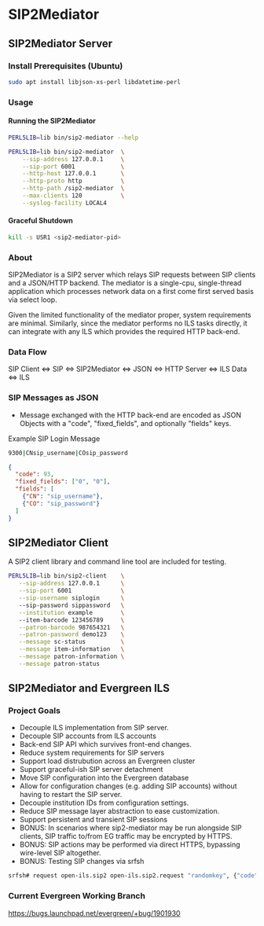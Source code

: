 # SIP2Mediator

## SIP2Mediator Server

### Install Prerequisites (Ubuntu)

```sh
sudo apt install libjson-xs-perl libdatetime-perl
```

### Usage

#### Running the SIP2Mediator

```sh
PERL5LIB=lib bin/sip2-mediator --help

PERL5LIB=lib bin/sip2-mediator  \
    --sip-address 127.0.0.1     \
    --sip-port 6001             \
    --http-host 127.0.0.1       \
    --http-proto http           \
    --http-path /sip2-mediator  \
    --max-clients 120           \
    --syslog-facility LOCAL4
```

#### Graceful Shutdown

```sh
kill -s USR1 <sip2-mediator-pid>
```

### About

SIP2Mediator is a SIP2 server which relays SIP requests between
SIP clients and a JSON/HTTP backend.  The mediator is a single-cpu,
single-thread application which processes network data on a first come
first served basis via select loop.

Given the limited functionality of the mediator proper, system requirements
are minimal.  Similarly, since the mediator performs no ILS tasks directly,
it can integrate with any ILS which provides the required HTTP back-end.

### Data Flow

SIP Client <=> SIP <=> SIP2Mediator <=> JSON <=> HTTP Server <=> ILS Data <=> ILS

### SIP Messages as JSON

* Message exchanged with the HTTP back-end are encoded as JSON Objects
  with a "code", "fixed\_fields", and optionally "fields" keys.

Example SIP Login Message

```sh
9300|CNsip_username|COsip_password
```

```json
{                                                              
  "code": 93,                                                            
  "fixed_fields": ["0", "0"],                                            
  "fields": [
    {"CN": "sip_username"}, 
    {"CO": "sip_password"}
  ]               
}
```

## SIP2Mediator Client

A SIP2 client library and command line tool are included for testing.

```sh
PERL5LIB=lib bin/sip2-client    \
   --sip-address 127.0.0.1      \
   --sip-port 6001              \
   --sip-username siplogin      \ 
   --sip-password sippassword   \
   --institution example        \ 
   --item-barcode 123456789     \
   --patron-barcode 987654321   \
   --patron-password demo123    \
   --message sc-status          \
   --message item-information   \
   --message patron-information \
   --message patron-status
```

## SIP2Mediator and Evergreen ILS

### Project Goals

* Decouple ILS implementation from SIP server.
* Decouple SIP accounts from ILS accounts
* Back-end SIP API which survives front-end changes.
* Reduce system requirements for SIP servers
* Support load distrubution across an Evergreen cluster
* Support graceful-ish SIP server detachment
* Move SIP configuration into the Evergreen database
* Allow for configuration changes (e.g. adding SIP accounts) without 
  having to restart the SIP server.
* Decouple institution IDs from configuration settings.
* Reduce SIP message layer abstraction to ease customization.
* Support persistent and transient SIP sessions
* BONUS: In scenarios where sip2-mediator may be run alongside SIP
  clients, SIP traffic to/from EG traffic may be encrypted by HTTPS.
* BONUS: SIP actions may be performed via direct HTTPS, bypassing 
  wire-level SIP altogether.
* BONUS: Testing SIP changes via srfsh
```sh
srfsh# request open-ils.sip2 open-ils.sip2.request "randomkey", {"code":"93","fields":[{"CN":"sipuser"}, {"CO":"sippass"}]}
```

### Current Evergreen Working Branch

https://bugs.launchpad.net/evergreen/+bug/1901930


